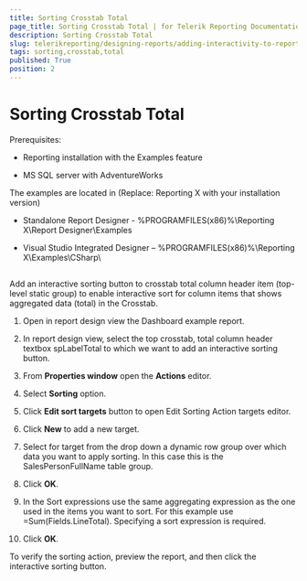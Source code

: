 ```yaml
---
title: Sorting Crosstab Total
page_title: Sorting Crosstab Total | for Telerik Reporting Documentation
description: Sorting Crosstab Total
slug: telerikreporting/designing-reports/adding-interactivity-to-reports/actions/sorting-action/sorting-crosstab-total
tags: sorting,crosstab,total
published: True
position: 2
---
```


# Sorting Crosstab Total



Prerequisites:
      

* Reporting installation with the Examples feature 
        			

* MS SQL server with AdventureWorks
        			

The examples are located in (Replace: Reporting X with your installation version)
      

* Standalone Report Designer - %PROGRAMFILES(x86)%\Reporting X\Report Designer\Examples
        			

* Visual Studio Integrated Designer – %PROGRAMFILES(x86)%\Reporting X\Examples\CSharp\
        			

## 

Add an interactive sorting button to crosstab total column header item (top-level static group) to enable interactive sort for column items that shows aggregated data (total) in the Crosstab.
        	

1. Open in report design view the Dashboard example report.
        		

1. In report design view, select the top crosstab, 
        		total column header textbox spLabelTotal to which we want to add an interactive sorting button.
        		

1. From __Properties window__ open the __Actions__ editor.
        		

1. Select __Sorting__ option.
        		

1. Click __Edit sort targets__ button to open Edit Sorting Action targets editor.
        		

1. Click __New__ to add a new target.
        		

1. Select for target from the drop down a dynamic row group over which data you want to apply sorting. 
        		In this case this is the SalesPersonFullName table group.
        		

1. Click __OK__.
        		

1. In the Sort expressions use the same aggregating expression as the one used in the items you want to sort. 
        		For this example use =Sum(Fields.LineTotal).
        		Specifying a sort expression is required.

1. Click __OK__.
        		

To verify the sorting action, preview the report, and then click the interactive sorting button. 
        	
